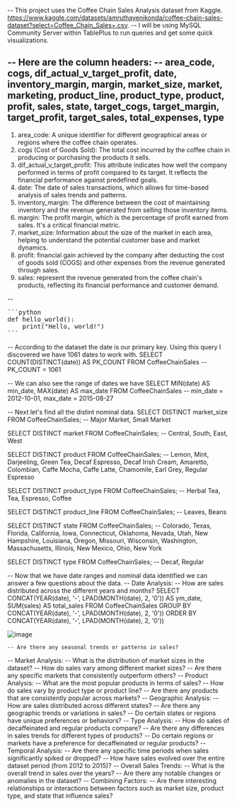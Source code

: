 -- This project uses the Coffee Chain Sales Analysis dataset from Kaggle. https://www.kaggle.com/datasets/amruthayenikonda/coffee-chain-sales-dataset?select=Coffee_Chain_Sales+.csv.
-- I will be using MySQL Community Server within TablePlus to run queries and get some quick visualizations.

-- Here are the column headers:
-- area_code, cogs, dif_actual_v_target_profit,	date, inventory_margin,	margin,	market_size, market, marketing, product_line, product_type, product, profit, sales, state, target_cogs,	target_margin, target_profit, target_sales, total_expenses, type
--
1. area_code: A unique identifier for different geographical areas or regions where the coffee chain operates.
2. cogs (Cost of Goods Sold): The total cost incurred by the coffee chain in producing or purchasing the products it sells.
3. dif_actual_v_target_profit: This attribute indicates how well the company performed in terms of profit compared to its target. It reflects the financial performance against predefined goals.
4. date: The date of sales transactions, which allows for time-based analysis of sales trends and patterns.
5. inventory_margin: The difference between the cost of maintaining inventory and the revenue generated from selling those inventory items.
6. margin: The profit margin, which is the percentage of profit earned from sales. It's a critical financial metric.
7. market_size: Information about the size of the market in each area, helping to understand the potential customer base and market dynamics.
8. profit: financial gain achieved by the company after deducting the cost of goods sold (COGS) and other expenses from the revenue generated through sales.
9. sales: represent the revenue generated from the coffee chain's products, reflecting its financial performance and customer demand.

--
<pre>
```python
def hello_world():
    print("Hello, world!")
```
</pre>
-- According to the dataset the date is our primary key. Using this query I discovered we have 1061 dates to work with.
SELECT
	COUNT(DISTINCT(date)) AS PK_COUNT
FROM
	CoffeeChainSales
-- PK_COUNT = 1061

-- We can also see the range of dates we have
SELECT 
	MIN(date) AS min_date,
	MAX(date) AS max_date
FROM
	CoffeeChainSales
-- min_date = 2012-10-01, max_date = 2015-08-27

-- Next let's find all the distint nominal data.
SELECT DISTINCT market_size
FROM CoffeeChainSales;
-- Major Market, Small Market

SELECT DISTINCT market
FROM CoffeeChainSales;
-- Central, South, East, West

SELECT DISTINCT product
FROM CoffeeChainSales;
-- Lemon, Mint, Darjeeling, Green Tea, Decaf Espresso, Decaf Irish Cream, Amaretto, Colombian, Caffe Mocha, Caffe Latte, Chamomile, Earl Grey, Regular Espresso

SELECT DISTINCT product_type
FROM CoffeeChainSales;
-- Herbal Tea, Tea, Espresso, Coffee

SELECT DISTINCT product_line
FROM CoffeeChainSales;
-- Leaves, Beans

SELECT DISTINCT state
FROM CoffeeChainSales;
-- Colorado, Texas, Florida, California, Iowa, Connecticut, Oklahoma, Nevada, Utah, New Hampshire, Louisiana, Oregon, Missouri, Wisconsin, Washington, Massachusetts, Illinois, 
New Mexico, Ohio, New York

SELECT DISTINCT type
FROM CoffeeChainSales;
-- Decaf, Regular

-- Now that we have date ranges and nominal data identified we can answer a few questions about the data.
-- Date Analysis:
	-- How are sales distributed across the different years and months?
SELECT 
    CONCAT(YEAR(date), '-', LPAD(MONTH(date), 2, '0')) AS ym_date,
    SUM(sales) AS total_sales
FROM CoffeeChainSales
GROUP BY CONCAT(YEAR(date), '-', LPAD(MONTH(date), 2, '0'))
ORDER BY CONCAT(YEAR(date), '-', LPAD(MONTH(date), 2, '0'))

![image](https://github.com/ToneChaser/ChaseLeBlancPortfolio/assets/145052217/3d83b889-d19e-4dbd-b29e-61641ceabea3)

	-- Are there any seasonal trends or patterns in sales?
-- Market Analysis:
	-- What is the distribution of market sizes in the dataset?
	-- How do sales vary among different market sizes?
	-- Are there any specific markets that consistently outperform others?
-- Product Analysis:
	-- What are the most popular products in terms of sales?
	-- How do sales vary by product type or product line?
	-- Are there any products that are consistently popular across markets?
-- Geographic Analysis:
	-- How are sales distributed across different states?
	-- Are there any geographic trends or variations in sales?
	-- Do certain states or regions have unique preferences or behaviors?
-- Type Analysis:
	-- How do sales of decaffeinated and regular products compare?
	-- Are there any differences in sales trends for different types of products?
	-- Do certain regions or markets have a preference for decaffeinated or regular products?
-- Temporal Analysis:
	-- Are there any specific time periods when sales significantly spiked or dropped?
	-- How have sales evolved over the entire dataset period (from 2012 to 2015)?
-- Overall Sales Trends:
	-- What is the overall trend in sales over the years?
	-- Are there any notable changes or anomalies in the dataset?
-- Combining Factors:
	-- Are there interesting relationships or interactions between factors such as market size, product type, and state that influence sales?
